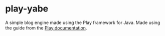 # play-yabe

A simple blog engine made using the Play framework for Java. Made using the guide from the [Play documentation](https://www.playframework.com/documentation/1.5.x/guide1).
